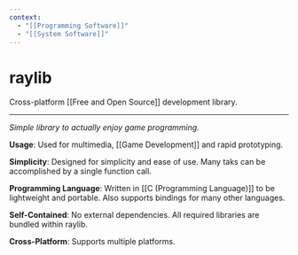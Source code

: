```yaml
---
context:
  - "[[Programming Software]]"
  - "[[System Software]]"
---
```


# raylib

Cross-platform [[Free and Open Source]] development library.

---

_Simple library to actually enjoy game programming._

**Usage**: Used for multimedia, [[Game Development]] and rapid prototyping.

**Simplicity**: Designed for simplicity and ease of use. Many taks can be accomplished by a single function call.

**Programming Language**: Written in [[C (Programming Language)]] to be lightweight and portable. Also supports bindings for many other languages.

**Self-Contained**: No external dependencies. All required libraries are bundled within raylib.

**Cross-Platform**: Supports multiple platforms.

